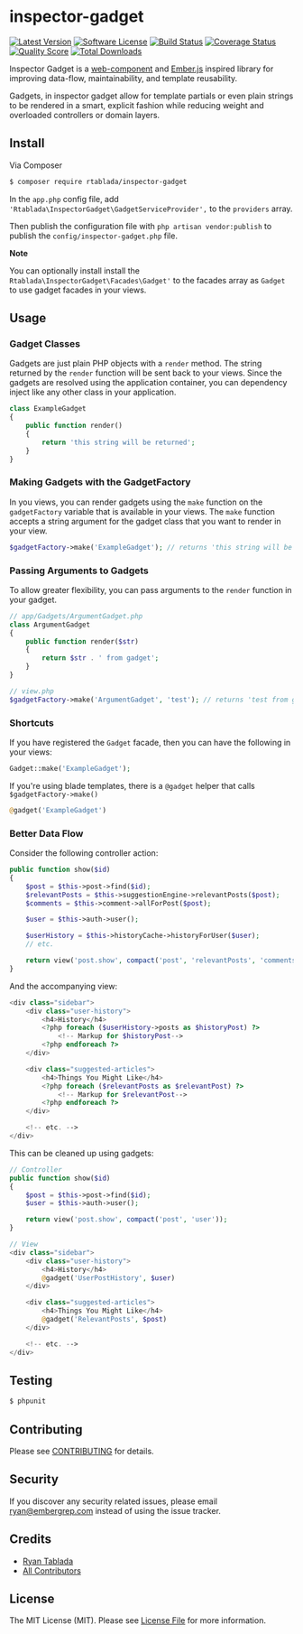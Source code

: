# inspector-gadget

[![Latest Version](https://img.shields.io/github/release/rtablada/inspector-gadget.svg?style=flat-square)](https://github.com/rtablada/inspector-gadget/releases)
[![Software License](https://img.shields.io/badge/license-MIT-brightgreen.svg?style=flat-square)](LICENSE.md)
[![Build Status](https://img.shields.io/travis/rtablada/inspector-gadget/master.svg?style=flat-square)](https://travis-ci.org/rtablada/inspector-gadget)
[![Coverage Status](https://img.shields.io/scrutinizer/coverage/g/rtablada/inspector-gadget.svg?style=flat-square)](https://scrutinizer-ci.com/g/rtablada/inspector-gadget/code-structure)
[![Quality Score](https://img.shields.io/scrutinizer/g/rtablada/inspector-gadget.svg?style=flat-square)](https://scrutinizer-ci.com/g/rtablada/inspector-gadget)
[![Total Downloads](https://img.shields.io/packagist/dt/rtablada/inspector-gadget.svg?style=flat-square)](https://packagist.org/packages/rtablada/inspector-gadget)

Inspector Gadget is a [web-component](https://css-tricks.com/modular-future-web-components/) and [Ember.js](http://emberjs.com) inspired library for improving data-flow, maintainability, and template reusability.

Gadgets, in inspector gadget allow for template partials or even plain strings to be rendered in a smart, explicit fashion while reducing weight and overloaded controllers or domain layers.

## Install

Via Composer

``` bash
$ composer require rtablada/inspector-gadget
```

In the `app.php` config file, add `'Rtablada\InspectorGadget\GadgetServiceProvider',` to the `providers` array.

Then publish the configuration file with `php artisan vendor:publish` to publish the `config/inspector-gadget.php` file.

**Note**

You can optionally install install the `Rtablada\InspectorGadget\Facades\Gadget'` to the facades array as `Gadget` to use gadget facades in your views.

## Usage

### Gadget Classes

Gadgets are just plain PHP objects with a `render` method.
The string returned by the `render` function will be sent back to your views.
Since the gadgets are resolved using the application container, you can dependency inject like any other class in your application.

```php
class ExampleGadget
{
    public function render()
    {
        return 'this string will be returned';
    }
}
```

### Making Gadgets with the GadgetFactory

In you views, you can render gadgets using the `make` function on the `gadgetFactory` variable that is available in your views.
The `make` function accepts a string argument for the gadget class that you want to render in your view.

```php
$gadgetFactory->make('ExampleGadget'); // returns 'this string will be returned'
```

### Passing Arguments to Gadgets

To allow greater flexibility, you can pass arguments to the `render` function in your gadget.

```php
// app/Gadgets/ArgumentGadget.php
class ArgumentGadget
{
    public function render($str)
    {
        return $str . ' from gadget';
    }
}

// view.php
$gadgetFactory->make('ArgumentGadget', 'test'); // returns 'test from gadget'
```

### Shortcuts

If you have registered the `Gadget` facade, then you can have the following in your views:

```php
Gadget::make('ExampleGadget');
```

If you're using blade templates, there is a `@gadget` helper that calls `$gadgetFactory->make()`

```php
@gadget('ExampleGadget')
```

### Better Data Flow

Consider the following controller action:

``` php
public function show($id)
{
    $post = $this->post->find($id);
    $relevantPosts = $this->suggestionEngine->relevantPosts($post);
    $comments = $this->comment->allForPost($post);

    $user = $this->auth->user();

    $userHistory = $this->historyCache->historyForUser($user);
    // etc.

    return view('post.show', compact('post', 'relevantPosts', 'comments', 'user', 'userHistory', '...'));
}
```

And the accompanying view:

```php
<div class="sidebar">
    <div class="user-history">
        <h4>History</h4>
        <?php foreach ($userHistory->posts as $historyPost) ?>
            <!-- Markup for $historyPost-->
        <?php endforeach ?>
    </div>

    <div class="suggested-articles">
        <h4>Things You Might Like</h4>
        <?php foreach ($relevantPosts as $relevantPost) ?>
            <!-- Markup for $relevantPost-->
        <?php endforeach ?>
    </div>

    <!-- etc. -->
</div>
```

This can be cleaned up using gadgets:

```php
// Controller
public function show($id)
{
    $post = $this->post->find($id);
    $user = $this->auth->user();

    return view('post.show', compact('post', 'user'));
}
```

```php
// View
<div class="sidebar">
    <div class="user-history">
        <h4>History</h4>
        @gadget('UserPostHistory', $user)
    </div>

    <div class="suggested-articles">
        <h4>Things You Might Like</h4>
        @gadget('RelevantPosts', $post)
    </div>

    <!-- etc. -->
</div>
```

## Testing

``` bash
$ phpunit
```

## Contributing

Please see [CONTRIBUTING](CONTRIBUTING.md) for details.

## Security

If you discover any security related issues, please email ryan@embergrep.com instead of using the issue tracker.

## Credits

- [Ryan Tablada](https://github.com/rtablada)
- [All Contributors](../../contributors)

## License

The MIT License (MIT). Please see [License File](LICENSE.md) for more information.
